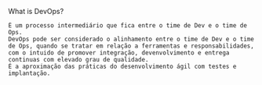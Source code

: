 What is DevOps?

	É um processo intermediário que fica entre o time de Dev e o time de Ops.
	DevOps pode ser considerado o alinhamento entre o time de Dev e o time de Ops, quando se tratar em relação a ferramentas e responsabilidades, com o intuido de promover integração, devenvolvimento e entrega continuas com elevado grau de qualidade.
	É a aproximação das práticas do desenvolvimento ágil com testes e implantação.